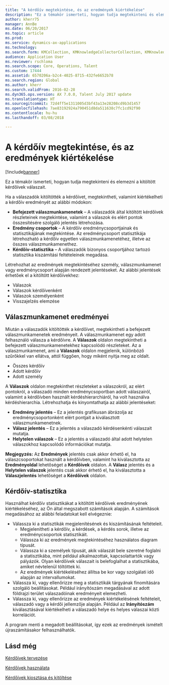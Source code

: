 ```yaml
---
title: "A kérdőív megtekintése, és az eredmények kiértékelése"
description: "Ez a témakör ismerteti, hogyan tudja megtekinteni és elemezni a kitöltött kérdőívek válaszait."
author: kherr75
manager: AnnBe
ms.date: 06/20/2017
ms.topic: article
ms.prod: 
ms.service: dynamics-ax-applications
ms.technology: 
ms.search.form: KMCollection, KMKnowledgeCollectorCollection, KMKnowledgeCollectorUserResults
audience: Application User
ms.reviewer: rschloma
ms.search.scope: Core, Operations, Talent
ms.custom: 17444
ms.assetid: 6570206a-b2c4-4025-8715-432fe6652b78
ms.search.region: Global
ms.author: kherr
ms.search.validFrom: 2016-02-28
ms.dyn365.ops.version: AX 7.0.0, Talent July 2017 update
ms.translationtype: HT
ms.sourcegitcommit: 72d4ff5e1311005d3bf43a13e28208cd9b3d1457
ms.openlocfilehash: 7ae83192924a790451d8da511638c7fc1cd92f90
ms.contentlocale: hu-hu
ms.lasthandoff: 03/08/2018

---
```


# <a name="view-and-evaluate-the-results-of-a-questionnaire"></a>A kérdőív megtekintése, és az eredmények kiértékelése

[!include[banner](includes/banner.md)]

Ez a témakör ismerteti, hogyan tudja megtekinteni és elemezni a kitöltött kérdőívek válaszait. 

Ha a válaszadók kitöltötték a kérdőívet, megtekintheti, valamint kiértékelheti a kérdőív eredményét az alábbi módokon:

-   **Befejezett válaszmunkamenetek** – A válaszadók által kitöltött kérdőívek részleteinek megtekintése, valamint a válaszok és elért pontok összesítésére szolgáló jelentés létrehozása.
-   **Eredmény csoportok** – A kérdőív eredménycsoportjainak és statisztikájának megtekintése. Az eredménycsoport statisztikája létrehozható a kérdőív egyetlen válaszmunkamenetéhez, illetve az összes válaszmunkamenethez.
-   **Kérdőív-statisztika** – A válaszadók bizonyos csoportjához tartozó statisztika kiszámítási feltételeinek megadása.

Létrehozhat az eredmények megtekintéséhez személy, válaszmunkamenet vagy eredménycsoport alapján rendezett jelentéseket. Az alábbi jelentések érhetőek el a kitöltött kérdőívekhez:

-   Válaszok
-   Válaszok kérdőívenként
-   Válaszok személyenként
-   Visszajelzés elemzése

## <a name="answer-session-results"></a>Válaszmunkamenet eredményei
Miután a válaszadók kitöltötték a kérdőívet, megtekintheti a befejezett válaszmunkamenetek eredményeit. A válaszmunkamenet egy adott felhasználó válasza a kérdőívre. A **Válaszok** oldalon megtekintheti a befejezett válaszmunkamenetekhez kapcsolódó részleteket. Az a válaszmunkamenet, ami a **Válaszok** oldalon megjelenik, különböző szűrőkkel van ellátva, attól függően, hogy miként nyitja meg az oldalt.

-   Összes kérdőív
-   Adott kérdőív
-   Adott személy

A **Válaszok** oldalon megtekinthet részleteket a válaszokról, az elért pontokról, a válaszadó minden eredménycsoportban adott válaszairól, valamint a kérdőívben használt kérdéshierarchiáról, ha volt használva kérdéshierarchia. Létrehozhatja és kinyomtathatja az alábbi jelentéseket:

-   **Eredmény jelentés** – Ez a jelentés grafikusan ábrázolja az eredménycsoportonként elért pontjait a kiválasztott válaszmunkamenetnek.
-   **Válasz jelentés** – Ez a jelentés a válaszadó kérdésenkénti válaszait mutatja.
-   **Helytelen válaszok** – Ez a jelentés a válaszadó által adott helytelen válaszokhoz kapcsolódó információkat mutatja.

**Megjegyzés:** Az **Eredmények** jelentés csak akkor érhető el, ha válaszcsoportokat használt a kérdőívben, valamint ha kiválasztotta az **Eredményoldal** lehetőséget a **Kérdőívek** oldalon. A **Válasz** jelentés és a **Helytelen válaszok** jelentés csak akkor érhető el, ha kiválasztotta a **Válaszjelentés** lehetőséget a **Kérdőívek** oldalon.

## <a name="questionnaire-statistics"></a>Kérdőív-statisztika
Használhat kérdőív statisztikákat a kitöltött kérdőívek eredményének kiértékeléséhez, az Ön által megszabott számítások alapján. A számítások megadásához az alábbi feladatokat kell elvégeznie:

-   Válassza ki a statisztikák megjelenítésének és kiszámításának feltételeit.
    -   Megjelenítheti a kérdőív, a kérdések, a kérdés sorok, illetve az eredménycsoportok statisztikáit.
    -   Válassza ki az eredmények megtekintéséhez használatos diagram típusát.
    -   Válassza ki a személyek típusát, akik válaszát bele szeretné foglalni a statisztikába, mint például alkalmazottak, kapcsolattartók vagy pályázók. Olyan kérdőívek válaszait is belefoglalhat a statisztikába, amiket névtelenül töltöttek ki.
    -   Az eredmények kiértékeléséhez állítsa be kor vagy szolgálati idő alapján az intervallumokat.
-   Válassza ki, vagy ellenőrizze meg a statisztikák tárgyának finomítására szolgáló beállításokat. Például irányítószám megadásával az adott földrajzi terület válaszadóinak eredményeit elemezheti.
-   Válassza ki, vagy ellenőrizze az eredmények kiértékelésének feltételeit, válaszadó vagy a kérdői jellemzője alapján. Például az **Irányítószám** kiválasztásával kiértékelheti a válaszadó helye és helyes válaszai közti korrelációt.

A program menti a megadott beállításokat, így ezek az eredmények ismételt újraszámításakor felhasználhatók.

<a name="see-also"></a>Lásd még
--------

[Kérdőívek tervezése](design-questionnaires.md)

[Kérdőívek használata](questionnaires.md)

[Kérdőívek kiosztása és kitöltése](distribute-questionnaires.md)


